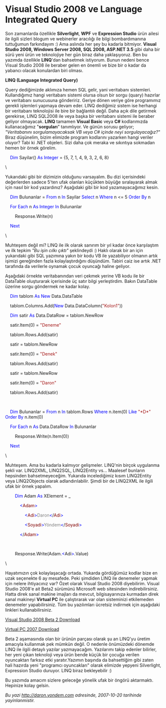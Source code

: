 # Visual Studio 2008 ve Language Integrated Query 

Son zamanlarda özellikle **Silverlight**, **WPF** ve **Expression
Studio** ürün ailesi ile ilgili sizleri blogum ve webinerler aracılığı
ile bilgi bombardımanına tuttuğumun farkındayım :) Ama aslında her şey
bu kadarla bitmiyor. **Visual Studio 2008, Windows Server 2008, SQL
2008, ASP.NET 3.5** gibi daha bir sürü yeni ürün ve teknolojiye her gün
biraz daha yaklaşıyoruz. Ben bu yazımda özellikle **LINQ**'dan bahsetmek
istiyorum. Bunun nedeni bence Visual Studio 2008 ile beraber gelen en
önemli ve bize bir o kadar da yabancı olacak konulardan biri olması.

**LINQ (Language Integrated Query)**

Query dediğimizde aklımıza hemen SQL gelir, yani veritabanı sistemleri.
Kullandığımız hangi veritabanı sistemi olursa olsun bir sorgu (quary)
hazırlar ve veritabanı sunucusuna göndeririz. Geriye dönen veriye göre
programımız gerekli işlemleri yapmaya devam eder. LINQ dediğimiz sistem
ise herhangi bir veritabanı teknolojisi ile bire bir bağlantılı değil.
Daha açık dile getirmek gerekirse, LINQ SQL2008 ile veya başka bir
veritabanı sistemi ile beraber geliyor olmayacak. **LINQ** tamamen
**Visual Basic** veya **C\#** kodlarımızda kullanacağımız
"**sorguları**" tanımlıyor. Ve günün sorusu geliyor; *"Veritabanını
sorgulamayacaksak VB veya C\# içinde neyi sorgulayacağız?"* Biraz
düşünelim, bizim elimizde program kodlarını yazarken hangi veriler
oluyor? Tabi ki .NET objeleri. Sizi daha çok meraka ve sıkıntıya
sokmadan hemen bir örnek görelim.

    <span style="color: blue;">Dim</span> Sayilar() <span
style="color: blue;">As</span> <span style="color: blue;">Integer</span>
= {5, 7, 1, 4, 9, 3, 2, 6, 8}

\

Yukarıdaki gibi bir dizimizin olduğunu varsayalım. Bu dizi içerisindeki
değerlerden sadece 5'ten ufak olanları küçükten büyüğe sıralayarak almak
için nasıl bir kod yazardınız? Aşağıdaki gibi bir kod yazamayacağımız
kesin.

    <span style="color: blue;">Dim</span> Bulunanlar = <span
style="color: blue;">From</span> n <span style="color: blue;">In</span>
Sayilar <span style="color: blue;">Select</span> n <span
style="color: blue;"> Where</span> n \<= 5 <span
style="color: blue;">Order By</span> n

    <span style="color: blue;">For</span> <span
style="color: blue;">Each</span> n <span style="color: blue;">As</span>
<span style="color: blue;">Integer</span> <span
style="color: blue;">In</span> Bulunanlar

        Response.Write(n)

    <span style="color: blue;">Next</span>

\

Muhteşem değil mi? LINQ ile ilk olarak sanırım bir yıl kadar önce
karşılaştım ve ilk tepkim *"Bu işin cılkı çıktı"* şeklindeydi :) Haklı
olarak bir an için yukarıdaki gibi SQL yazımına yakın bir kodu VB ile
yazabiliyor olmanın artık işimizi gereğinden fazla kolaylaştırdığını
düşündüm. Tabiri caiz ise artık .NET tarafında da verilerle oynamak
çocuk oyuncağı haline geliyor.

Aşağıdaki örnekte veritabanından veri çekmek yerine VB kodu ile bir
DataTable oluşturarak içerisinde üç satır bilgi yerleştirdim. Bakın
DataTable üzerine sorgu göndermek ne kadar kolay.

    <span style="color: blue;">Dim</span> tablom <span
style="color: blue;">As</span> <span style="color: blue;">New</span>
Data.DataTable

    tablom.Columns.Add(<span style="color: blue;">New</span>
Data.DataColumn(<span style="color: #a31515;">"Kolon1"</span>))

    <span style="color: blue;">Dim</span> satir <span
style="color: blue;">As</span> Data.DataRow = tablom.NewRow

    satir.Item(0) = <span style="color: #a31515;">"Deneme"</span>

    tablom.Rows.Add(satir)

    satir = tablom.NewRow

    satir.Item(0) = <span style="color: #a31515;">"Denek"</span>

    tablom.Rows.Add(satir)

    satir = tablom.NewRow

    satir.Item(0) = <span style="color: #a31515;">"Daron"</span>

    tablom.Rows.Add(satir)

 

    <span style="color: blue;">Dim</span> Bulunanlar = <span
style="color: blue;">From</span> n <span style="color: blue;">In</span>
tablom.Rows <span style="color: blue;">Where</span> n.item(0) <span
style="color: blue;">Like</span> <span
style="color: #a31515;">"\*D\*"</span> <span style="color: blue;">Order
By</span> n.item(0)

    <span style="color: blue;">For</span> <span
style="color: blue;">Each</span> n <span style="color: blue;">As</span>
Data.DataRow <span style="color: blue;">In</span> Bulunanlar

        Response.Write(n.Item(0))

    <span style="color: blue;">Next</span>

\

Muhteşem. Ama bu kadarla kalmıyor gelişmeler. LINQ'nin birçok uygulanma
şekli var. LINQ2XML, LINQ2SQL, LINQ2Entity vs... Maalesef bunların
hepsinden bahsetmeyeceğim. Yukarıda incelediğimiz kısım LINQ2Entity veya
LINQ2Objects olarak adlandırılabilir. Şimdi bir de LINQ2XML ile ilgili
ufak bir örnek yapalım.

        <span style="color: blue;">Dim</span> Adam <span
style="color: blue;">As</span> XElement = \_

            <span style="color: blue;">\<</span><span
style="color:maroon;">Adam</span><span style="color: blue;">\></span>

                <span style="color: blue;">\<</span><span
style="color:maroon;">Adi</span><span
style="color: blue;">\></span><span
style="color: gray;">Daron</span><span
style="color: blue;">\<</span>/<span
style="color:maroon;">Adi</span><span style="color: blue;">\></span>

                <span style="color: blue;">\<</span><span
style="color:maroon;">Soyadi</span><span
style="color: blue;">\></span><span
style="color: gray;">Yöndem</span><span
style="color: blue;">\<</span>/<span
style="color:maroon;">Soyadi</span><span style="color: blue;">\></span>

            <span style="color: blue;">\<</span>/<span
style="color:maroon;">Adam</span><span style="color: blue;">\></span>

 

        Response.Write(Adam.<span style="color: blue;">\<</span>Adi<span
style="color: blue;">\></span>.Value)

\

Hayatımızın çok kolaylaşacağı ortada. Yukarda gördüğümüz kodlar bize en
uzak seçenekte 6 ay mesafede. Peki şimdiden LINQ ile denemeler yapmak
için nelere ihtiyacınız var? Özet olarak Visual Studio 2008 diyebilirim.
Visual Studio 2008'e ait Beta2 sürümünü Microsoft web sitesinden
indirebilirsiniz. Hatta direk sanal makine imajları da mevcut,
bilgisayarınıza kurmadan direk sanal makineyi **Virtual PC** ile
çalıştırarak var olan sisteminizi etkilemeden denemeler yapabilirsiniz.
Tüm bu yazılımları ücretsiz indirmek için aşağıdaki linkleri
kullanabilirsiniz.

[Visual Studio 2008 Beta 2
Download](http://www.microsoft.com/downloads/details.aspx?FamilyId=B98A61BA-99B0-40B7-AB6E-5386A2B94217&displaylang=en)

[Virtual PC 2007
Download](http://www.microsoft.com/downloads/details.aspx?FamilyId=04D26402-3199-48A3-AFA2-2DC0B40A73B6&displaylang=en)

Beta 2 aşamasında olan bir ürünün parçası olarak şu an LINQ'yu üretim
amacıyla kullanmak pek mümkün değil. O nedenle önümüzdeki dönemde LINQ
ile ilgili detaylı yazılar yazmayacağım. Yazılarımı takip edenler
bilirler, her yeni çıkan teknoloji veya ürün bende küçük bir çocuğa
verilen oyuncaktan farksız etki yaratır.Yazımın başında da bahsettiğim
gibi zaten hali hazırda yeni "programcı oyuncakları" olarak elimizde
yepyeni Silverlight, Expression Studio duruyor. LINQ biraz bekleyebilir
:) 

Bu yazımda amacım sizlere geleceğe yönelik ufak bir öngörü aktarmaktı.
Hepinize kolay gelsin.


*Bu yazi http://daron.yondem.com adresinde, 2007-10-20 tarihinde yayinlanmistir.*